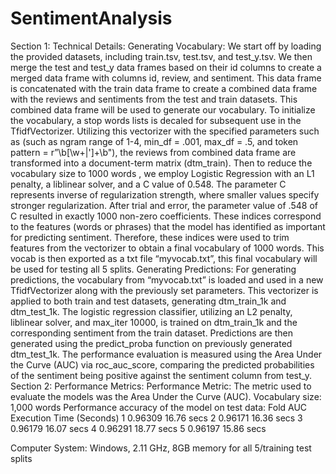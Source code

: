 # SentimentAnalysis
Section 1: Technical Details:
Generating Vocabulary:
	We start off by loading the provided datasets, including train.tsv, test.tsv, and test_y.tsv. We then merge the test and test_y data frames based on their id columns to create a merged data frame with columns id, review, and sentiment. This data frame is concatenated with the train data frame to create a combined data frame with the reviews and sentiments from the test and train datasets. This combined data frame will be used to generate our vocabulary. To initialize the vocabulary, a stop words lists is decaled for subsequent use in the TfidfVectorizer. Utilizing this vectorizer with the specified parameters such as (such as ngram range of 1-4, min_df = .001, max_df = .5, and token pattern = r”\b[\w+\|']+\b"), the reviews from combined data frame are transformed into a document-term matrix (dtm_train). Then to reduce the vocabulary size to 1000 words , we employ Logistic Regression with an L1 penalty, a liblinear solver, and a C value of 0.548. The parameter C represents inverse of regularization strength, where smaller values specify stronger regularization. After trial and error, the parameter value of .548 of C resulted in exactly 1000 non-zero coefficients. These indices correspond to the features (words or phrases) that the model has identified as important for predicting sentiment. Therefore, these indices were used to trim features from the vectorizer to obtain a final vocabulary of 1000 words. This vocab is then exported as a txt file “myvocab.txt”, this final vocabulary will be used for testing all 5 splits.
Generating Predictions:
	For generating predictions, the vocabulary from “myvocab.txt” is loaded and used in a new TfidfVectorizer along with the previously set parameters. This vectorizer is applied to both train and test datasets, generating dtm_train_1k and dtm_test_1k. The logistic regression classifier, utilizing an L2 penalty, liblinear solver, and max_iter 10000, is trained on dtm_train_1k and the corresponding sentiment from the train dataset. Predictions are then generated using the predict_proba function on previously generated dtm_test_1k. The performance evaluation is measured using the Area Under the Curve (AUC) via roc_auc_score, comparing the predicted probabilities of the sentiment being positive against the sentiment column from test_y.
Section 2: Performance Metrics: 
Performance Metric: The metric used to evaluate the models was the Area Under the Curve (AUC). 
Vocabulary size: 1,000 words
Performance accuracy of the model on test data:
Fold	AUC	Execution Time (Seconds)
1	0.96309	16.76 secs
2	0.96171	16.36 secs
3	0.96179	16.07 secs
4	0.96291	18.77 secs
5	0.96197	15.86 secs

Computer System: Windows, 2.11 GHz, 8GB memory for all 5/training test splits 
